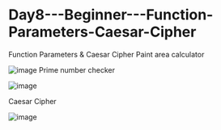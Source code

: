 # Day8---Beginner---Function-Parameters-Caesar-Cipher
Function Parameters &amp; Caesar Cipher
Paint area calculator

![image](https://github.com/Beknasar/Day8---Beginner---Function-Parameters-Caesar-Cipher/assets/68378988/f416db9e-0c45-4600-b4ef-da080d0d3d07)
Prime number checker

![image](https://github.com/Beknasar/Day8---Beginner---Function-Parameters-Caesar-Cipher/assets/68378988/9a6c2414-042d-4f4d-a230-282cf376efe4)

Caesar Cipher

![image](https://github.com/Beknasar/Day8---Beginner---Function-Parameters-Caesar-Cipher/assets/68378988/30d220dc-d27e-4a56-9cf0-4797be4d0d4d)
